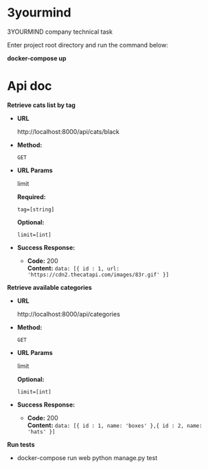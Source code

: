 # 3yourmind
3YOURMIND company technical task

Enter project root directory and run the command below:

<b>docker-compose up</b>


# Api doc

<b>Retrieve cats list by tag</b>

* **URL**

  http://localhost:8000/api/cats/black

* **Method:**

  `GET`
  
*  **URL Params**

   limit

   **Required:**
 
   `tag=[string]`
   
   **Optional:**
 
   `limit=[int]`

* **Success Response:**

  * **Code:** 200 <br />
    **Content:** `data: [{ id : 1, url: 'https://cdn2.thecatapi.com/images/83r.gif' }]`

<b>Retrieve available categories</b>
* **URL**

  http://localhost:8000/api/categories

* **Method:**

  `GET`
  
*  **URL Params**

   limit
   
   **Optional:**
 
   `limit=[int]`

* **Success Response:**

  * **Code:** 200 <br />
    **Content:** `data: [{ id : 1, name: 'boxes' },{ id : 2, name: 'hats' }]`
    

<b>Run tests</b>
  - docker-compose run web python manage.py test



